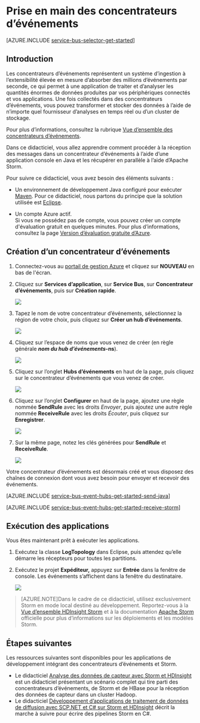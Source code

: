 <properties
	pageTitle="Prise en main des concentrateurs d’événements"
	description="Suivez ce didacticiel pour commencer à utiliser les concentrateurs d'événements Azure envoyant des événements avec Java et les recevant dans un cluster Storm Apache"
	services="event-hubs,service-bus"
	documentationCenter=""
	authors="fsautomata"
	manager="timlt"
	editor=""/>

<tags
	ms.service="event-hubs"
	ms.workload="core"
	ms.tgt_pltfrm="java"
	ms.devlang="java"
	ms.topic="article"
	ms.date="06/17/2015"
	ms.author="sethm"/>

# Prise en main des concentrateurs d’événements

[AZURE.INCLUDE [service-bus-selector-get-started](../../includes/service-bus-selector-get-started.md)]

## Introduction

Les concentrateurs d’événements représentent un système d’ingestion à l’extensibilité élevée en mesure d’absorber des millions d’événements par seconde, ce qui permet à une application de traiter et d’analyser les quantités énormes de données produites par vos périphériques connectés et vos applications. Une fois collectés dans des concentrateurs d’événements, vous pouvez transformer et stocker des données à l’aide de n’importe quel fournisseur d’analyses en temps réel ou d’un cluster de stockage.

Pour plus d’informations, consultez la rubrique [Vue d’ensemble des concentrateurs d’événements].

Dans ce didacticiel, vous allez apprendre comment procéder à la réception des messages dans un concentrateur d’événements à l’aide d’une application console en Java et les récupérer en parallèle à l’aide d’Apache Storm.

Pour suivre ce didacticiel, vous avez besoin des éléments suivants :

+ Un environnement de développement Java configuré pour exécuter [Maven](http://maven.apache.org/). Pour ce didacticiel, nous partons du principe que la solution utilisée est [Eclipse](https://www.eclipse.org/).

+ Un compte Azure actif. <br/>Si vous ne possédez pas de compte, vous pouvez créer un compte d'évaluation gratuit en quelques minutes. Pour plus d’informations, consultez la page <a href="http://azure.microsoft.com/pricing/free-trial/?WT.mc_id=A0E0E5C02&amp;returnurl=http%3A%2F%2Fazure.microsoft.com%2Ffr-fr%2Fdevelop%2Fmobile%2Ftutorials%2Fget-started%2F" target="_blank">Version d’évaluation gratuite d’Azure</a>.

## Création d’un concentrateur d’événements

1. Connectez-vous au [portail de gestion Azure] et cliquez sur **NOUVEAU** en bas de l'écran.

2. Cliquez sur **Services d’application**, sur **Service Bus**, sur **Concentrateur d’événements**, puis sur **Création rapide**.

   	![][1]

3. Tapez le nom de votre concentrateur d’événements, sélectionnez la région de votre choix, puis cliquez sur **Créer un hub d’événements**.

   	![][2]

4. Cliquez sur l’espace de noms que vous venez de créer (en règle générale ***nom du hub d’événements*-ns**).

   	![][3]

5. Cliquez sur l’onglet **Hubs d’événements** en haut de la page, puis cliquez sur le concentrateur d’événements que vous venez de créer.

   	![][4]

6. Cliquez sur l’onglet **Configurer** en haut de la page, ajoutez une règle nommée **SendRule** avec les droits *Envoyer*, puis ajoutez une autre règle nommée **ReceiveRule** avec les droits *Écouter*, puis cliquez sur **Enregistrer**.

   	![][5]

7. Sur la même page, notez les clés générées pour **SendRule** et **ReceiveRule**.

   	![][6c]

Votre concentrateur d’événements est désormais créé et vous disposez des chaînes de connexion dont vous avez besoin pour envoyer et recevoir des événements.

[AZURE.INCLUDE [service-bus-event-hubs-get-started-send-java](../../includes/service-bus-event-hubs-get-started-send-java.md)]


[AZURE.INCLUDE [service-bus-event-hubs-get-started-receive-storm](../../includes/service-bus-event-hubs-get-started-receive-storm.md)]

## Exécution des applications

Vous êtes maintenant prêt à exécuter les applications.

1.	Exécutez la classe **LogTopology** dans Eclipse, puis attendez qu’elle démarre les récepteurs pour toutes les partitions.

2.	Exécutez le projet **Expéditeur,** appuyez sur **Entrée** dans la fenêtre de console. Les événements s’affichent dans la fenêtre du destinataire.

   	![][22]

> [AZURE.NOTE]Dans le cadre de ce didacticiel, utilisez exclusivement Storm en mode local destiné au développement. Reportez-vous à la [Vue d’ensemble HDInsight Storm] et à la documentation [Apache Storm] officielle pour plus d’informations sur les déploiements et les modèles Storm.

## Étapes suivantes

Les ressources suivantes sont disponibles pour les applications de développement intégrant des concentrateurs d’événements et Storm.

- Le didacticiel [Analyse des données de capteur avec Storm et HDInsight] est un didacticiel présentant un scénario complet qui tire parti des concentrateurs d’événements, de Storm et de HBase pour la réception des données de capteur dans un cluster Hadoop.
- Le didacticiel [Développement d’applications de traitement de données de diffusion avec SCP.NET et C# sur Storm et HDInsight] décrit la marche à suivre pour écrire des pipelines Storm en C#.

<!-- Images. -->
[1]: ./media/service-bus-event-hubs-java-storm-getstarted/create-event-hub1.png
[2]: ./media/service-bus-event-hubs-java-storm-getstarted/create-event-hub2.png
[3]: ./media/service-bus-event-hubs-java-storm-getstarted/create-event-hub3.png
[4]: ./media/service-bus-event-hubs-java-storm-getstarted/create-event-hub4.png
[5]: ./media/service-bus-event-hubs-java-storm-getstarted/create-event-hub5.png
[6]: ./media/service-bus-event-hubs-getstarted/create-event-hub6.png
[6c]: ./media/service-bus-event-hubs-java-storm-getstarted/create-event-hub6c.png

[22]: ./media/service-bus-event-hubs-java-storm-getstarted/receive-storm2.png

<!-- Links -->
[portail de gestion Azure]: https://manage.windowsazure.com/
[Event Processor Host]: https://www.nuget.org/packages/Microsoft.Azure.ServiceBus.EventProcessorHost
[Vue d’ensemble des concentrateurs d’événements]: http://msdn.microsoft.com/library/azure/dn836025.aspx

[Apache Storm]: https://storm.incubator.apache.org
[Vue d’ensemble HDInsight Storm]: http://azure.microsoft.com/documentation/articles/hdinsight-storm-overview/
[Analyse des données de capteur avec Storm et HDInsight]: http://azure.microsoft.com/documentation/articles/hdinsight-storm-sensor-data-analysis/
[Développement d’applications de traitement de données de diffusion avec SCP.NET et C# sur Storm et HDInsight]: http://azure.microsoft.com/documentation/articles/hdinsight-hadoop-storm-scpdotnet-csharp-develop-streaming-data-processing-application/
 

<!---HONumber=July15_HO3-->